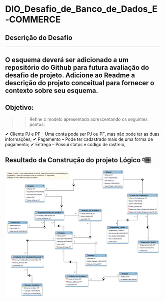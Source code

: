 # DIO_Desafio_de_Banco_de_Dados_E-COMMERCE

## Descrição do Desafio
---
**O esquema deverá ser adicionado a um repositório do Github para futura avaliação do desafio de projeto. Adicione ao Readme a descrição do projeto conceitual para fornecer o contexto sobre seu esquema.**
---
## Objetivo:

>> Refine o modelo apresentado acrescentando os seguintes pontos:

✔ Cliente PJ e PF – Uma conta pode ser PJ ou PF, mas não pode ter as duas informações;
✔ Pagamento – Pode ter cadastrado mais de uma forma de pagamento;
✔ Entrega – Possui status e código de rastreio;

## Resultado da Construção do projeto Lógico 👇🏽

![DesafioFinal](./img/E-Commerce_Desafio_Dio.png)



